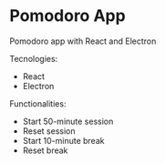 # Pomodoro App
Pomodoro app with React and Electron

Tecnologies:
- React
- Electron

Functionalities:
- Start 50-minute session
- Reset session
- Start 10-minute break
- Reset break